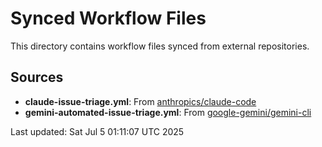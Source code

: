 # Synced Workflow Files

This directory contains workflow files synced from external repositories.

## Sources

- **claude-issue-triage.yml**: From [anthropics/claude-code](https://github.com/anthropics/claude-code)
- **gemini-automated-issue-triage.yml**: From [google-gemini/gemini-cli](https://github.com/google-gemini/gemini-cli)

Last updated: Sat Jul  5 01:11:07 UTC 2025
